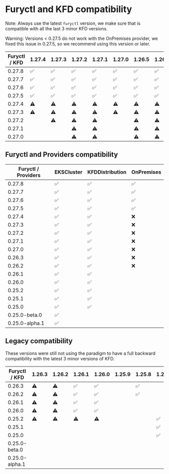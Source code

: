 # Furyctl and KFD compatibility

Note: Always use the latest `furyctl` version, we make sure that is compatible with all the last 3 minor KFD versions.

Warning: Versions < 0.27.5 do not work with the OnPremises provider, we fixed this issue in 0.27.5, so we recommend using this version or later.

| Furyctl / KFD | 1.27.4             | 1.27.3             | 1.27.2             | 1.27.1             | 1.27.0             | 1.26.5             | 1.26.4             | 1.26.3             | 1.25.10            | 1.25.9             | 1.25.8             |
| ------------- | ------------------ | ------------------ | ------------------ | ------------------ | ------------------ | ------------------ | ------------------ | ------------------ | ------------------ | ------------------ | ------------------ |
| 0.27.8        | :white_check_mark: | :white_check_mark: | :white_check_mark: | :white_check_mark: | :white_check_mark: | :white_check_mark: | :white_check_mark: | :white_check_mark: | :white_check_mark: | :white_check_mark: | :white_check_mark: |
| 0.27.7        | :white_check_mark: | :white_check_mark: | :white_check_mark: | :white_check_mark: | :white_check_mark: | :white_check_mark: | :white_check_mark: | :white_check_mark: | :white_check_mark: | :white_check_mark: | :white_check_mark: |
| 0.27.6        | :white_check_mark: | :white_check_mark: | :white_check_mark: | :white_check_mark: | :white_check_mark: | :white_check_mark: | :white_check_mark: | :white_check_mark: | :white_check_mark: | :white_check_mark: | :white_check_mark: |
| 0.27.5        | :white_check_mark: | :white_check_mark: | :white_check_mark: | :white_check_mark: | :white_check_mark: | :white_check_mark: | :white_check_mark: | :white_check_mark: | :white_check_mark: | :white_check_mark: | :white_check_mark: |
| 0.27.4        | :warning:          | :warning:          | :warning:          | :warning:          | :warning:          | :warning:          | :warning:          | :warning:          | :warning:          | :warning:          | :warning:          
| 0.27.3        | :warning:          | :warning:          | :warning:          | :warning:          | :warning:          | :warning:          | :warning:          | :warning:          | :warning:          | :warning:          | :warning:          
| 0.27.2        |                    | :warning:          | :warning:          | :warning:          |                    | :warning:          | :warning:          |                    | :warning:          | :warning:          | :warning:          
| 0.27.1        |                    |                    | :warning:          | :warning:          |                    | :warning:          | :warning:          |                    | :warning:          | :warning:          | :warning:          
| 0.27.0        |                    |                    | :warning:          | :warning:          |                    | :warning:          | :warning:          |                    | :warning:          | :warning:          | :warning:          

## Furyctl and Providers compatibility

| Furyctl / Providers | EKSCluster         | KFDDistribution    | OnPremises         |
| ------------------- | ------------------ | ------------------ | ------------------ |
| 0.27.8              | :white_check_mark: | :white_check_mark: | :white_check_mark: |
| 0.27.7              | :white_check_mark: | :white_check_mark: | :white_check_mark: |
| 0.27.6              | :white_check_mark: | :white_check_mark: | :white_check_mark: |
| 0.27.5              | :white_check_mark: | :white_check_mark: | :white_check_mark: |
| 0.27.4              | :white_check_mark: | :white_check_mark: | :x:                |
| 0.27.3              | :white_check_mark: | :white_check_mark: | :x:                |
| 0.27.2              | :white_check_mark: | :white_check_mark: | :x:                |
| 0.27.1              | :white_check_mark: | :white_check_mark: | :x:                |
| 0.27.0              | :white_check_mark: | :white_check_mark: | :x:                |
| 0.26.3              | :white_check_mark: | :white_check_mark: | :x:                |
| 0.26.2              | :white_check_mark: | :white_check_mark: | :x:                |
| 0.26.1              | :white_check_mark: | :white_check_mark: |                    |
| 0.26.0              | :white_check_mark: | :white_check_mark: |                    |
| 0.25.2              | :white_check_mark: | :white_check_mark: |                    |
| 0.25.1              | :white_check_mark: | :white_check_mark: |                    |
| 0.25.0              | :white_check_mark: | :white_check_mark: |                    |
| 0.25.0-beta.0       | :white_check_mark: |                    |                    |
| 0.25.0-alpha.1      | :white_check_mark: |                    |                    |

## Legacy compatibility

These versions were still not using the paradigm to have a full backward compatibility with the latest 3 minor versions of KFD.

| Furyctl / KFD  | 1.26.3             | 1.26.2             | 1.26.1             | 1.26.0             | 1.25.9             | 1.25.8             | 1.25.7             | 1.25.6             | 1.25.5             | 1.25.4             | 1.25.3             | 1.25.2             |
| -------------- | ------------------ | ------------------ | ------------------ | ------------------ | ------------------ | ------------------ | ------------------ | ------------------ | ------------------ | ------------------ | ------------------ | ------------------ |
| 0.26.3         | :warning:          | :warning:          | :white_check_mark: | :white_check_mark: |                    | :white_check_mark: |                    |                    |                    |                    |                    |                    |
| 0.26.2         | :warning:          | :warning:          | :white_check_mark: | :white_check_mark: |                    | :white_check_mark: |                    |                    |                    |                    |                    |                    |
| 0.26.1         | :warning:          | :warning:          | :white_check_mark: | :white_check_mark: |                    |                    |                    |                    |                    |                    |                    |                    |
| 0.26.0         | :warning:          | :warning:          | :white_check_mark: | :white_check_mark: |                    |                    |                    |                    |                    |                    |                    |                    |
| 0.25.2         | :warning:          | :warning:          | :warning:          | :warning:          |                    |                    | :white_check_mark: | :white_check_mark: | :white_check_mark: | :white_check_mark: |                    |                    |
| 0.25.1         |                    |                    |                    |                    |                    |                    | :white_check_mark: | :white_check_mark: | :white_check_mark: | :white_check_mark: |                    |                    |
| 0.25.0         |                    |                    |                    |                    |                    |                    | :white_check_mark: | :white_check_mark: | :white_check_mark: | :white_check_mark: |                    |                    |
| 0.25.0-beta.0  |                    |                    |                    |                    |                    |                    |                    |                    |                    |                    | :white_check_mark: |                    |
| 0.25.0-alpha.1 |                    |                    |                    |                    |                    |                    |                    |                    |                    |                    |                    | :white_check_mark: |
